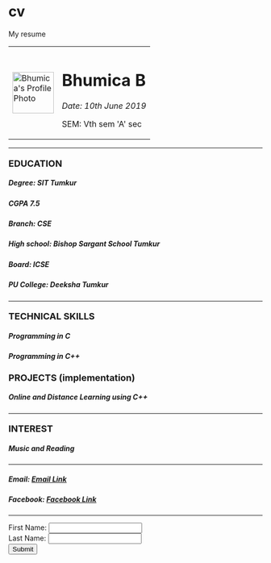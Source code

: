 # cv
My resume
<html>

<head>

<title> my website </title>

</head>

<body>

<table>

<tr>

<td>

<img src = "C:\Users\Public\Pictures\Sample Pictures\image1.jpg" alt="Bhumica's Profile Photo" height = "82" width = "82">

</td>

<td>
<h1> Bhumica B</h1> 
<p> <em> Date: 10th June 2019 </em> </p>
<p> SEM: Vth sem 'A' sec </p>

</td>
</tr>
</table>



<hr>


<h4> <font size= "4"> EDUCATION </font> </h4>
<h5> Degree: SIT Tumkur </h5>
<h5> CGPA 7.5 </h5>

<h5> Branch: CSE </h5>

<h5>High school: Bishop Sargant School Tumkur</h5>
<h5>Board: ICSE </h5>
<h5>PU College: Deeksha Tumkur</h5>

<hr>


<h4> <font size= "4"> TECHNICAL SKILLS </font> </h4>
<h5> Programming in C </h5>
<h5> Programming in C++ </h5>



<h4> <font size= "4"> PROJECTS (implementation) </font> </h4>
<h5> Online and Distance Learning using C++ </h5>
<hr>

<h4> <font size= "4"> INTEREST </font> </h4>
<h5> Music and Reading </h5>
<hr>

<h5> Email: <a href="mailto:bhumica75@gmail.in"> Email Link </a></h5>
<h5> Facebook: <a href="www.facebook.com/bhumica"> Facebook Link </a></h5>
<hr>

<table cellspacing = "20">
<form action= "index.html" method= "get">

First Name: <input type="text" name="fname"><br>
Last Name: <input type="text" name="lname"> <br>
<input type="submit" value="Submit">


</body>

</html>
